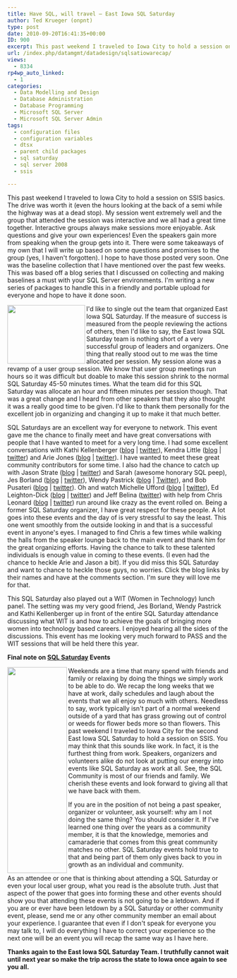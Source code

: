 ```yaml
---
title: Have SQL, will travel – East Iowa SQL Saturday
author: Ted Krueger (onpnt)
type: post
date: 2010-09-20T16:41:35+00:00
ID: 900
excerpt: This past weekend I traveled to Iowa City to hold a session on SSIS basics.  The drive was worth it (even the hours looking at the back of a semi while the highway was at a dead stop).  My session went extremely well and the group that attended the session was interactive and we all had a great time together.  Interactive groups always make sessions more enjoyable.  Ask questions and give your own experiences!  Even the speakers gain more from speaking when the group gets into it.  There were some takeaways of my own that I will write up based on some questions and promises to the group (yes, I haven't forgotten).  I hope to have those posted very soon.  One was the baseline collection that I have mentioned over the past few weeks.  This was based off a blog series that I discussed on collecting and making baselines a must with your SQL Server environments.  I'm writing a new series of packages to handle this in a friendly and portable upload for everyone and hope to have it done soon.
url: /index.php/datamgmt/datadesign/sqlsatiowarecap/
views:
  - 8334
rp4wp_auto_linked:
  - 1
categories:
  - Data Modelling and Design
  - Database Administration
  - Database Programming
  - Microsoft SQL Server
  - Microsoft SQL Server Admin
tags:
  - configuration files
  - configuration variables
  - dtsx
  - parent child packages
  - sql saturday
  - sql server 2008
  - ssis

---
```

This past weekend I traveled to Iowa City to hold a session on SSIS basics. The drive was worth it (even the hours looking at the back of a semi while the highway was at a dead stop). My session went extremely well and the group that attended the session was interactive and we all had a great time together. Interactive groups always make sessions more enjoyable. Ask questions and give your own experiences! Even the speakers gain more from speaking when the group gets into it. There were some takeaways of my own that I will write up based on some questions and promises to the group (yes, I haven't forgotten). I hope to have those posted very soon. One was the baseline collection that I have mentioned over the past few weeks. This was based off a blog series that I discussed on collecting and making baselines a must with your SQL Server environments. I'm writing a new series of packages to handle this in a friendly and portable upload for everyone and hope to have it done soon. 

<div class="image_block">
  <img src="/wp-content/uploads/blogs/DataMgmt/applause.gif" alt="" title="" width="176" height="133" align="left" />
</div>

I'd like to single out the team that organized East Iowa SQL Saturday. If the measure of success is measured from the people reviewing the actions of others, then I'd like to say, the East Iowa SQL Saturday team is nothing short of a very successful group of leaders and organizers. One thing that really stood out to me was the time allocated per session. My session alone was a revamp of a user group session. We know that user group meetings run hours so it was difficult but doable to make this session shrink to the normal SQL Saturday 45-50 minutes times. What the team did for this SQL Saturday was allocate an hour and fifteen minutes per session though. That was a great change and I heard from other speakers that they also thought it was a really good time to be given. I'd like to thank them personally for the excellent job in organizing and changing it up to make it that much better.

SQL Saturdays are an excellent way for everyone to network. This event gave me the chance to finally meet and have great conversations with people that I have wanted to meet for a very long time. I had some excellent conversations with Kathi Kellenberger ([blog][1] | [twitter][2]), Kendra Little ([blog][3] | [twitter][4]) and Arie Jones ([blog][5] | [twitter][6]). I have wanted to meet these great community contributors for some time. I also had the chance to catch up with Jason Strate ([blog][7] | [twitter][8]) and Sarah (awesome honorary SQL peep), Jes Borland ([blog][9] | [twitter][10]), Wendy Pastrick ([blog][11] | [Twitter][12]), and Bob Pusateri ([blog][13] | [twitter][14]). Oh and watch Michelle Ufford ([blog][15] | [twitter][16]), Ed Leighton-Dick ([blog][17] | [twitter][18]) and Jeff Belina ([twitter][19]) with help from Chris Leonard ([blog][20] | [twitter][21]) run around like crazy as the event rolled on. Being a former SQL Saturday organizer, I have great respect for these people. A lot goes into these events and the day of is very stressful to say the least. This one went smoothly from the outside looking in and that is a successful event in anyone's eyes. I managed to find Chris a few times while walking the halls from the speaker lounge back to the main event and thank him for the great organizing efforts. Having the chance to talk to these talented individuals is enough value in coming to these events. (I even had the chance to heckle Arie and Jason a bit). If you did miss this SQL Saturday and want to chance to heckle those guys, no worries. Click the blog links by their names and have at the comments section. I'm sure they will love me for that.

This SQL Saturday also played out a WIT (Women in Technology) lunch panel. The setting was my very good friend, Jes Borland, Wendy Pastrick and Kathi Kellenberger up in front of the entire SQL Saturday attendance discussing what WIT is and how to achieve the goals of bringing more women into technology based careers. I enjoyed hearing all the sides of the discussions. This event has me looking very much forward to PASS and the WIT sessions that will be held there this year.

**Final note on [SQL Saturday][22] Events** 

<div class="image_block">
  <img src="/wp-content/uploads/blogs/DataMgmt/blogtweetspeak.png" alt="" title="" width="135" height="467" align="left" />
</div>

Weekends are a time that many spend with friends and family or relaxing by doing the things we simply work to be able to do. We recap the long weeks that we have at work, daily schedules and laugh about the events that we all enjoy so much with others. Needless to say, work typically isn't part of a normal weekend outside of a yard that has grass growing out of control or weeds for flower beds more so than flowers. This past weekend I traveled to Iowa City for the second East Iowa SQL Saturday to hold a session on SSIS. You may think that this sounds like work. In fact, it is the furthest thing from work. Speakers, organizers and volunteers alike do not look at putting our energy into events like SQL Saturday as work at all. See, the SQL Community is most of our friends and family. We cherish these events and look forward to giving all that we have back with them.

If you are in the position of not being a past speaker, organizer or volunteer, ask yourself: why am I not doing the same thing? You should consider it. If I've learned one thing over the years as a community member, it is that the knowledge, memories and camaraderie that comes from this great community matches no other. SQL Saturday events hold true to that and being part of them only gives back to you in growth as an individual and community.

As an attendee or one that is thinking about attending a SQL Saturday or even your local user group, what you read is the absolute truth. Just that aspect of the power that goes into forming these and other events should show you that attending these events is not going to be a letdown. And if you are or ever have been letdown by a SQL Saturday or other community event, please, send me or any other community member an email about your experience. I guarantee that even if I don't speak for everyone you may talk to, I will do everything I have to correct your experience so the next one will be an event you will recap the same way as I have here.

**Thanks again to the East Iowa SQL Saturday Team. I truthfully cannot wait until next year so make the trip across the state to Iowa once again to see you all.**

 [1]: http://www.sqlservercentral.com/blogs/kathi_kellenberger/default.aspx
 [2]: http://twitter.com/auntkathi
 [3]: http://littlekendra.com/
 [4]: http://twitter.com/Kendra_Little
 [5]: http://www.programmersedge.com/
 [6]: http://twitter.com/programmersedge
 [7]: http://www.jasonstrate.com/
 [8]: http://twitter.com/StrateSQL
 [9]: http://jesborland.wordpress.com/
 [10]: http://twitter.com/grrl_geek
 [11]: http://wendyverse.blogspot.com/
 [12]: http://twitter.com/wendy_dance
 [13]: http://www.bobpusateri.com/
 [14]: http://twitter.com/SQLBob
 [15]: http://www.sqlfool.com/
 [16]: http://twitter.com/sqlfool
 [17]: http://sqlfool.com
 [18]: http://twitter.com/eleightondick
 [19]: http://twitter.com/jbelina
 [20]: http://www.databaseguy.com/
 [21]: http://twitter.com/databaseguy
 [22]: http://www.sqlsaturday.com/